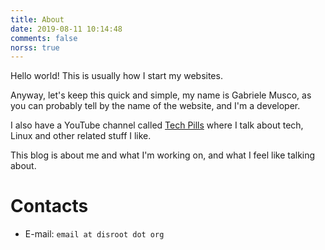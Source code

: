 ```yaml
---
title: About
date: 2019-08-11 10:14:48
comments: false
norss: true
---
```


Hello world! This is usually how I start my websites.

Anyway, let's keep this quick and simple, my name is Gabriele Musco, as you can probably tell by the name of the website, and I'm a developer.

I also have a YouTube channel called [Tech Pills](https://techpills.technology) where I talk about tech, Linux and other related stuff I like.

This blog is about me and what I'm working on, and what I feel like talking about.

# Contacts

- E-mail: `email at disroot dot org`
